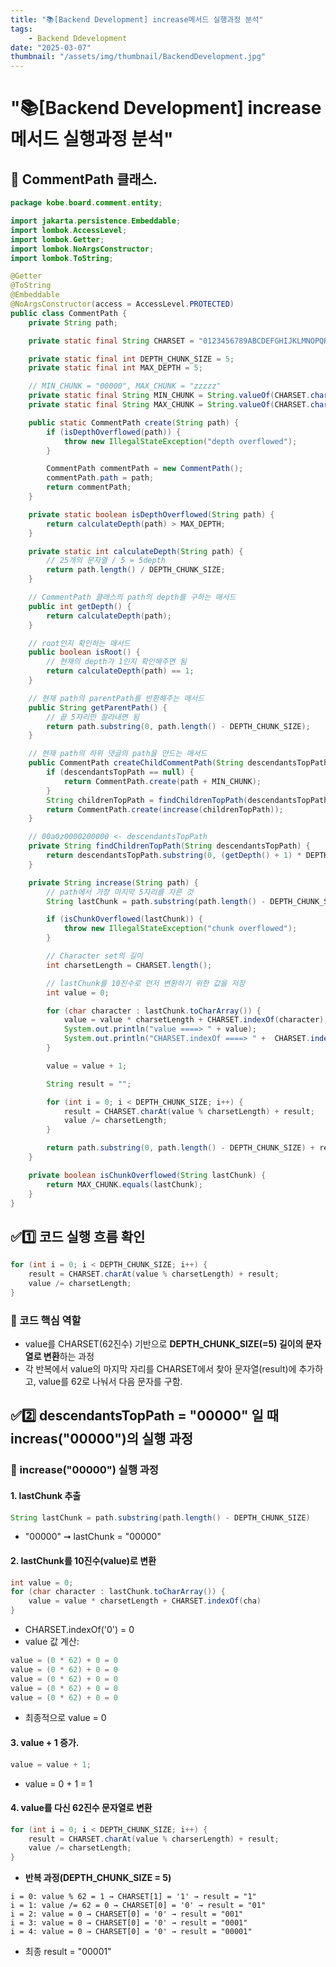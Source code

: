 ```yaml
---
title: "📚[Backend Development] increase메서드 실행과정 분석"
tags:
    - Backend Ddevelopment
date: "2025-03-07"
thumbnail: "/assets/img/thumbnail/BackendDevelopment.jpg"
---
```


# "📚[Backend Development] increase메서드 실행과정 분석"
## 📌 CommentPath 클래스.
```java
package kobe.board.comment.entity;

import jakarta.persistence.Embeddable;
import lombok.AccessLevel;
import lombok.Getter;
import lombok.NoArgsConstructor;
import lombok.ToString;

@Getter
@ToString
@Embeddable
@NoArgsConstructor(access = AccessLevel.PROTECTED)
public class CommentPath {
	private String path;

	private static final String CHARSET = "0123456789ABCDEFGHIJKLMNOPQRSTUVWXYZabcdefghijklmnopqrstuvwxyz";

	private static final int DEPTH_CHUNK_SIZE = 5;
	private static final int MAX_DEPTH = 5;

	// MIN_CHUNK = "00000", MAX_CHUNK = "zzzzz"
	private static final String MIN_CHUNK = String.valueOf(CHARSET.charAt(0)).repeat(DEPTH_CHUNK_SIZE);
	private static final String MAX_CHUNK = String.valueOf(CHARSET.charAt(CHARSET.length() - 1)).repeat(DEPTH_CHUNK_SIZE);

	public static CommentPath create(String path) {
		if (isDepthOverflowed(path)) {
			throw new IllegalStateException("depth overflowed");
		}

		CommentPath commentPath = new CommentPath();
		commentPath.path = path;
		return commentPath;
	}

	private static boolean isDepthOverflowed(String path) {
		return calculateDepth(path) > MAX_DEPTH;
	}

	private static int calculateDepth(String path) {
		// 25개의 문자열 / 5 = 5depth
		return path.length() / DEPTH_CHUNK_SIZE;
	}

	// CommentPath 클래스의 path의 depth를 구하는 매서드
	public int getDepth() {
		return calculateDepth(path);
	}

	// root인지 확인하는 매서드
	public boolean isRoot() {
		// 현재의 depth가 1인지 확인해주면 됨
		return calculateDepth(path) == 1;
	}

	// 현재 path의 parentPath를 반환해주는 매서드
	public String getParentPath() {
		// 끝 5자리만 잘라내면 됨
		return path.substring(0, path.length() - DEPTH_CHUNK_SIZE);
	}

	// 현재 path의 하위 댓글의 path을 만드는 매서드
	public CommentPath createChildCommentPath(String descendantsTopPath) {
		if (descendantsTopPath == null) {
			return CommentPath.create(path + MIN_CHUNK);
		}
		String childrenTopPath = findChildrenTopPath(descendantsTopPath);
		return CommentPath.create(increase(childrenTopPath));
	}

	// 00a0z0000200000 <- descendantsTopPath
	private String findChildrenTopPath(String descendantsTopPath) {
		return descendantsTopPath.substring(0, (getDepth() + 1) * DEPTH_CHUNK_SIZE);
	}

	private String increase(String path) {
		// path에서 가장 마지막 5자리를 자른 것
		String lastChunk = path.substring(path.length() - DEPTH_CHUNK_SIZE);

		if (isChunkOverflowed(lastChunk)) {
			throw new IllegalStateException("chunk overflowed");
		}

		// Character set의 길이
		int charsetLength = CHARSET.length();

		// lastChunk를 10진수로 먼저 변환하기 위한 값을 저장
		int value = 0;

		for (char character : lastChunk.toCharArray()) {
			value = value * charsetLength + CHARSET.indexOf(character);
			System.out.println("value ====> " + value);
			System.out.println("CHARSET.indexOf ====> " +  CHARSET.indexOf(character));
		}

		value = value + 1;

		String result = "";

		for (int i = 0; i < DEPTH_CHUNK_SIZE; i++) {
			result = CHARSET.charAt(value % charsetLength) + result;
			value /= charsetLength;
		}

		return path.substring(0, path.length() - DEPTH_CHUNK_SIZE) + result;
	}

	private boolean isChunkOverflowed(String lastChunk) {
		return MAX_CHUNK.equals(lastChunk);
	}
}
```

## ✅1️⃣ 코드 실행 흐름 확인
```java
for (int i = 0; i < DEPTH_CHUNK_SIZE; i++) {
    result = CHARSET.charAt(value % charsetLength) + result;
    value /= charsetLength;
}
```

### 📌 코드 핵심 역할
- value를 CHARSET(62진수) 기반으로 **DEPTH_CHUNK_SIZE(=5) 길이의 문자열로 변환**하는 과정
- 각 반복에서 value의 마지막 자리를 CHARSET에서 찾아 문자열(result)에 추가하고, value를 62로 나눠서 다음 문자를 구함.

## ✅2️⃣ descendantsTopPath = "00000" 일 때 increas("00000")의 실행 과정
### 📌 increase("00000") 실행 과정
#### 1. lastChunk 추출
```java
String lastChunk = path.substring(path.length() - DEPTH_CHUNK_SIZE)
```

- "00000" ➞ lastChunk = "00000"

#### 2. lastChunk를 10진수(value)로 변환
```java
int value = 0;
for (char character : lastChunk.toCharArray()) {
    value = value * charsetLength + CHARSET.indexOf(cha)
}
```

- CHARSET.indexOf('0') = 0
- value 값 계산:

```java
value = (0 * 62) + 0 = 0
value = (0 * 62) + 0 = 0
value = (0 * 62) + 0 = 0
value = (0 * 62) + 0 = 0
value = (0 * 62) + 0 = 0
```

- 최종적으로 value = 0

#### 3. value + 1 증가.

```java
value = value + 1;
```

- value = 0 + 1 = 1

#### 4. value를 다신 62진수 문자열로 변환
```java
for (int i = 0; i < DEPTH_CHUNK_SIZE; i++) {
    result = CHARSET.charAt(value % charserLength) + result;
    value /= charsetLength;
}
```

- **반복 과정(DEPTH_CHUNK_SIZE = 5)**

```
i = 0: value % 62 = 1 → CHARSET[1] = '1' → result = "1"
i = 1: value /= 62 = 0 → CHARSET[0] = '0' → result = "01"
i = 2: value = 0 → CHARSET[0] = '0' → result = "001"
i = 3: value = 0 → CHARSET[0] = '0' → result = "0001"
i = 4: value = 0 → CHARSET[0] = '0' → result = "00001"
```

- 최종 result = "00001"
